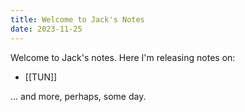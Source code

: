 ```yaml
---
title: Welcome to Jack's Notes
date: 2023-11-25
---
```


Welcome to Jack's notes. Here I'm releasing notes on:

- [[TUN]]

... and more, perhaps, some day.